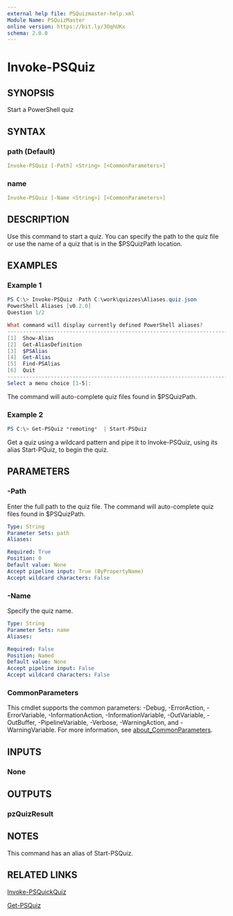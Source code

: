 ```yaml
---
external help file: PSQuizmaster-help.xml
Module Name: PSQuizMaster
online version: https://bit.ly/3OqhUKx
schema: 2.0.0
---
```


# Invoke-PSQuiz

## SYNOPSIS

Start a PowerShell quiz

## SYNTAX

### path (Default)

```yaml
Invoke-PSQuiz [-Path] <String> [<CommonParameters>]
```

### name

```yaml
Invoke-PSQuiz [-Name <String>] [<CommonParameters>]
```

## DESCRIPTION

Use this command to start a quiz. You can specify the path to the quiz file or use the name of a quiz that is in the $PSQuizPath location.

## EXAMPLES

### Example 1

```powershell
PS C:\> Invoke-PSQuiz -Path C:\work\quizzes\Aliases.quiz.json
PowerShell Aliases [v0.2.0]
Question 1/2

What command will display currently defined PowerShell aliases?
---------------------------------------------------------------------------
[1]  Show-Alias
[2]  Get-AliasDefinition
[3]  $PSAlias
[4]  Get-Alias
[5]  Find-PSAlias
[6]  Quit
---------------------------------------------------------------------------
Select a menu choice [1-5]:
```

The command will auto-complete quiz files found in $PSQuizPath.

### Example 2

```powershell
PS C:\> Get-PSQuiz *remoting*  | Start-PSQuiz
```

Get a quiz using a wildcard pattern and pipe it to Invoke-PSQuiz, using its alias Start-PQuiz, to begin the quiz.

## PARAMETERS

### -Path

Enter the full path to the quiz file. The command will auto-complete quiz files found in $PSQuizPath.

```yaml
Type: String
Parameter Sets: path
Aliases:

Required: True
Position: 0
Default value: None
Accept pipeline input: True (ByPropertyName)
Accept wildcard characters: False
```

### -Name
Specify the quiz name.

```yaml
Type: String
Parameter Sets: name
Aliases:

Required: False
Position: Named
Default value: None
Accept pipeline input: False
Accept wildcard characters: False
```

### CommonParameters
This cmdlet supports the common parameters: -Debug, -ErrorAction, -ErrorVariable, -InformationAction, -InformationVariable, -OutVariable, -OutBuffer, -PipelineVariable, -Verbose, -WarningAction, and -WarningVariable. For more information, see [about_CommonParameters](http://go.microsoft.com/fwlink/?LinkID=113216).

## INPUTS

### None

## OUTPUTS

### pzQuizResult

## NOTES

This command has an alias of Start-PSQuiz.

## RELATED LINKS

[Invoke-PSQuickQuiz](Invoke-PSQuickQuiz.md)

[Get-PSQuiz](Get-PSQuiz.md)
